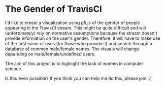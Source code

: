 # The Gender of TravisCI
I'd like to create a visualization using p5.js of the gender of people appearing in the TravisCI stream. This might be quite difficult and will (unfortunately) rely on normative assumptions because the stream doesn't provide information on the user's gender. Therefore, it will have to make use of the first name of uses (for those who provide it) and search through a database of common male/female names.
The visuals will change depending on male/female/undefined users.

The aim of this project is to highlight the lack of women in computer science.

Is this even possible? If you think you can help me do this, please join! :)